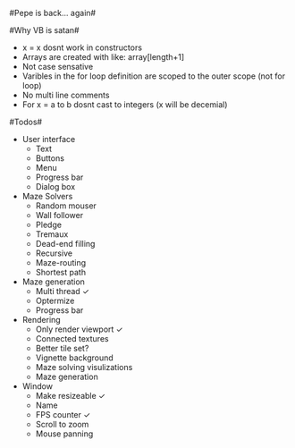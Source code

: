 #Pepe is back... again#

#Why VB is satan#
* x = x dosnt work in constructors
* Arrays are created with like: array[length+1]
* Not case sensative
* Varibles in the for loop definition are scoped to the outer scope (not for loop)
* No multi line comments
* For x = a to b dosnt cast to integers (x will be decemial)

#Todos#
 - User interface
	 - Text
	 - Buttons
	 - Menu
	 - Progress bar
	 - Dialog box
 - Maze Solvers
	 - Random mouser
	 - Wall follower
	 - Pledge
	 - Tremaux
	 - Dead-end filling
	 - Recursive
	 - Maze-routing
	 - Shortest path
 - Maze generation
	 - Multi thread ✓
	 - Optermize
	 - Progress bar
 - Rendering
	 - Only render viewport ✓
	 - Connected textures
	 - Better tile set?
	 - Vignette background
	 - Maze solving visulizations
	 - Maze generation
 - Window
	 - Make resizeable ✓
	 - Name
	 - FPS counter ✓
	 - Scroll to zoom
	 - Mouse panning